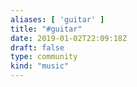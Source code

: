 ```yaml
---
aliases: [ 'guitar' ]
title: "#guitar"
date: 2019-01-02T22:09:18Z
draft: false
type: community
kind: "music"
---
```

